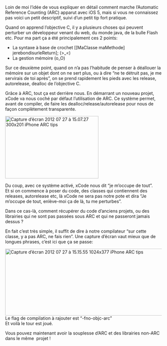 
Loin de moi l&#8217;idée de vous expliquer en détail comment marche l&#8217;Automatic Reference Counting (ARC) apparut avec iOS 5, mais si vous ne connaissez pas voici un petit descriptif, suivi d&#8217;un petit tip fort pratique.

<!--more-->

Quand on apprend l&#8217;objective C, il y a plusieurs choses qui peuvent perturber un développeur venant du web, du monde java, de la bulle Flash etc. Pour ma part ça a été principalement ces 2 points:

*   La syntaxe à base de crochet [[MaClasse maMethode] jerebondisurleReturn]; (>_<)
*   La gestion mémoire (o_O)

Sur ce deuxième point, quand on n&#8217;a pas l&#8217;habitude de penser à déallouer la mémoire sur un objet dont on ne sert plus, ou à dire &#8220;ne te détruit pas, je me servirais de toi après&#8221;, on se prend rapidement les pieds avec les release, autorelease, dealloc de l&#8217;objective C.

Grâce à ARC, tout ça est derrière nous. En démarrant un nouveau projet, xCode va nous coché par défaut l&#8217;utilisation de ARC. Ce système permet, avant de compiler, de faire les dealloc/release/autorelease pour nous de façon complètement transparente.

<a href="http://www.elao.com/blog/iphone/iphone-arc-tips.html/attachment/capture-de%cc%81cran-2012-07-27-a%cc%80-15-07-27" rel="attachment wp-att-2299"><img title="ARC" src="http://www.elao.com/blog/wp-content/uploads/2012/07/Capture-d’écran-2012-07-27-à-15.07.27-300x201.png" alt="Capture d’écran 2012 07 27 à 15.07.27 300x201 iPhone   ARC tips" width="300" height="201" /> </a>

Du coup, avec ce système activé, xCode nous dit &#8220;je m&#8217;occupe de tout&#8221;.  
Et si on commence à poser du code, des classes qui contiennent des releases, autorelease etc, là xCode ne sera pas notre pote et dira &#8220;Je m&#8217;occupe de tout, enlève-moi ça de là, tu me perturbes&#8221;.

Dans ce cas-là, comment récupérer du code d&#8217;anciens projets, ou des librairies qui ne sont pas passées sous ARC et qui ne passeront jamais dessus ?

En fait c&#8217;est très simple, il suffit de dire à notre compilateur &#8220;sur cette classe, y a pas ARC, ne fais rien&#8221;. Une capture d&#8217;écran vaut mieux que de longues phrases, c&#8217;est ici que ça se passe:

<a href="http://www.elao.com/blog/iphone/iphone-arc-tips.html/attachment/capture-de%cc%81cran-2012-07-27-a%cc%80-15-15-55" rel="attachment wp-att-2302"><img class="aligncenter size-large wp-image-2302" title="Capture d’écran 2012-07-27 à 15.15.55" src="http://www.elao.com/blog/wp-content/uploads/2012/07/Capture-d’écran-2012-07-27-à-15.15.55-1024x377.png" alt="Capture d’écran 2012 07 27 à 15.15.55 1024x377 iPhone   ARC tips" width="584" height="215" /></a>Le flag de compilation à rajouter est &#8220;-fno-objc-arc&#8221;  
Et voilà le tour est joué.

Vous pouvez maintenant avoir la souplesse d&#8217;ARC et des librairies non-ARC dans le même  projet !
